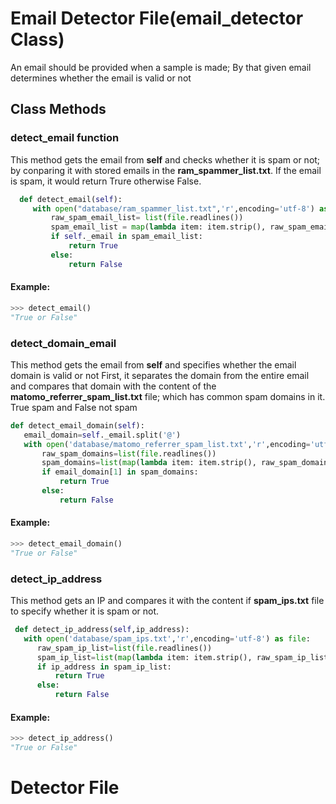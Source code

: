 # Email Detector File(email_detector Class)

   An email should be provided when a sample is made;
   By that given email determines whether the email is valid or not

## Class Methods

### detect_email function
   This method gets the email from **self** and checks whether it is spam or not;
   by conparing it with stored emails in the **ram_spammer_list.txt**.
   If the email is spam, it would return Trure otherwise False.
```py   
  def detect_email(self):
     with open("database/ram_spammer_list.txt",'r',encoding='utf-8') as file:
         raw_spam_email_list= list(file.readlines())
         spam_email_list = map(lambda item: item.strip(), raw_spam_email_list)
         if self._email in spam_email_list:
             return True
         else:
             return False
```

#### Example:

```py
>>> detect_email()
"True or False"
```
### detect_domain_email
   This method gets the email from **self** and specifies whether the email domain is valid or not
   First, it separates the domain from the entire email and compares that domain with the content of the **matomo_referrer_spam_list.txt** file; 
   which has common spam domains in it.
   True spam and False not spam
   
   ```py
   def detect_email_domain(self):
      email_domain=self._email.split('@')
      with open('database/matomo_referrer_spam_list.txt','r',encoding='utf-8') as file:
          raw_spam_domains=list(file.readlines())
          spam_domains=list(map(lambda item: item.strip(), raw_spam_domains))
          if email_domain[1] in spam_domains:  
              return True
          else:
              return False
   ```
   #### Example:
   
   ```py
   >>> detect_email_domain()
   "True or False"
   ```
### detect_ip_address

   This method gets an IP and compares it with the content if **spam_ips.txt** file to specify whether it is spam or not.
   
  ```py
   def detect_ip_address(self,ip_address):
     with open('database/spam_ips.txt','r',encoding='utf-8') as file:
        raw_spam_ip_list=list(file.readlines())
        spam_ip_list=list(map(lambda item: item.strip(), raw_spam_ip_list))
        if ip_address in spam_ip_list:
            return True
        else:
            return False
   ```
   #### Example:
   
   ```py
   >>> detect_ip_address()
   "True or False"
   ```
# Detector File


